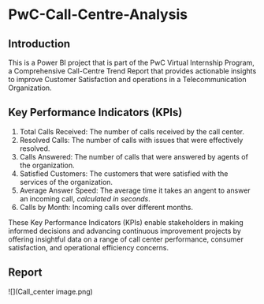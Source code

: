 # PwC-Call-Centre-Analysis
## Introduction
This is a Power BI project that is part of the PwC Virtual Internship Program, a Comprehensive Call-Centre Trend Report that provides actionable insights to improve Customer Satisfaction and operations in a Telecommunication Organization.

## Key Performance Indicators (KPIs)
1. Total Calls Received: The number of calls received by the call center.
2. Resolved Calls: The number of calls with issues that were effectively resolved.
3. Calls Answered: The number of calls that were answered by agents of the organization.
4. Satisfied Customers: The customers that were satisfied with the services of the organization.
5. Average Answer Speed: The average time it takes an angent to answer an incoming call, _calculated in seconds_.
6. Calls by Month: Incoming calls over different months.

These Key Performance Indicators (KPIs) enable stakeholders in making informed decisions and advancing continuous improvement projects by offering insightful data on a range of call center performance, consumer satisfaction, and operational efficiency concerns.

## Report
![](Call_center image.png)
